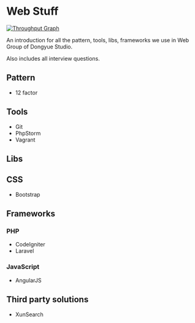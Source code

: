# Web Stuff

[![Throughput Graph](https://graphs.waffle.io/dyweb/web-stuff/throughput.svg)](https://waffle.io/dyweb/web-stuff/metrics)

An introduction for all the pattern, tools, libs, frameworks we use in Web Group of Dongyue Studio.

Also includes all interview questions.

## Pattern

- 12 factor

## Tools

- Git
- PhpStorm
- Vagrant

## Libs

## CSS

- Bootstrap

## Frameworks

### PHP

- CodeIgniter
- Laravel

### JavaScript

- AngularJS

## Third party solutions

- XunSearch
